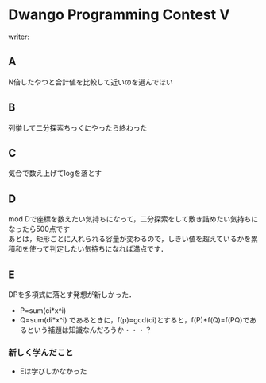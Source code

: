 # Dwango Programming Contest V
writer:
## A
N倍したやつと合計値を比較して近いのを選んでほい

## B
列挙して二分探索ちっくにやったら終わった

## C
気合で数え上げてlogを落とす

## D
mod Dで座標を数えたい気持ちになって，二分探索をして敷き詰めたい気持ちになったら500点です  
あとは，矩形ごとに入れられる容量が変わるので，しきい値を超えているかを累積和を使って判定したい気持ちになれば満点です．

## E
DPを多項式に落とす発想が新しかった．  
* P=sum(ci*x^i)
* Q=sum(di*x^i)
であるときに，f(p)=gcd(ci)とすると，f(P)*f(Q)=f(PQ)であるという補題は知識なんだろうか・・・？

### 新しく学んだこと
* Eは学びしかなかった
